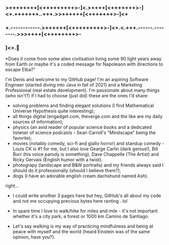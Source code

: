 ### >++++++++[<+++++++++>-]<.>++++[<+++++++>-]<+.+++++++..+++.>>++++++[<+++++++>-]<+
### +.------------.>++++++[<+++++++++>-]<+.<.+++.------.--------.>>>++++[<++++++++>-
### ]<+.👋  
*Does it come from some alien civilisation living some 90 light years away from Earth or maybe it's a coded message for Napoleaon with directions to escape Elba?"

I'm Denis and welcome to my GitHub page! I'm an aspiring Software Engineer (started diving into Java in fall of 2021) and a Marketing Professional (real estate development). I'm passionate about many things (who isn't?) if I had to choose (just did) these are the ones I'd share:

* solving problems and finding elegant solutions (I find Mathematical Universe Hypothesis quite interesting);
* all things digital (engadget.com, theverge.com and the like are my daily sources of information);
* physics (an avid reader of popular science books and a dedicated listener of science podcasts - Sean Carroll's "Mindscape" being the favorite); 
* movies (notably comedy, sci-fi and giallo horror) and standup comedy -  Louis CK is #1 for me, but I also love Gearge Carlin (dark genius!), Bill Burr (his voice parody is something), Dave Chappelle (The Artist) and Ricky Gervais (English humor with a twist).
* photograpy (landscape and B&W portraits) and my friends always said I should do it professionally (should I believe them?);
* dogs (I have an adorable english cream dachshund named Ash). 

right... 

* I could write another 3 pages here but hey, GitHub's all about my code and not me occupying precious bytes here ranting . lol

* In spare time I love to walk/hike for miles and mile - it's not important whether it's a city park, a forest or 1000 km Camino de Santiago. 
* Let's say walking is my way of practicing mindfulness and being at peace with myself and the world (heard Einstein was of the same opinion, have you?). 






